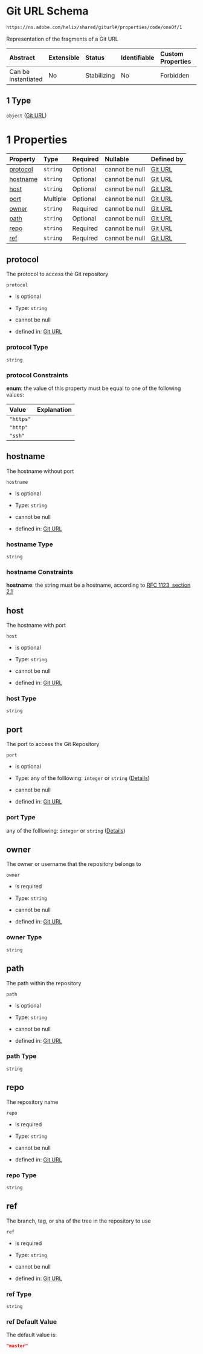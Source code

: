 # Git URL Schema

```txt
https://ns.adobe.com/helix/shared/giturl#/properties/code/oneOf/1
```

Representation of the fragments of a Git URL

| Abstract            | Extensible | Status      | Identifiable | Custom Properties | Additional Properties | Access Restrictions | Defined In                                                                     |
| :------------------ | :--------- | :---------- | :----------- | :---------------- | :-------------------- | :------------------ | :----------------------------------------------------------------------------- |
| Can be instantiated | No         | Stabilizing | No           | Forbidden         | Forbidden             | none                | [runtimestrain.schema.json*](runtimestrain.schema.json "open original schema") |

## 1 Type

`object` ([Git URL](runtimestrain-properties-code-oneof-git-url.md))

# 1 Properties

| Property              | Type     | Required | Nullable       | Defined by                                                                                               |
| :-------------------- | :------- | :------- | :------------- | :------------------------------------------------------------------------------------------------------- |
| [protocol](#protocol) | `string` | Optional | cannot be null | [Git URL](giturl-properties-protocol.md "https://ns.adobe.com/helix/shared/giturl#/properties/protocol") |
| [hostname](#hostname) | `string` | Optional | cannot be null | [Git URL](giturl-properties-hostname.md "https://ns.adobe.com/helix/shared/giturl#/properties/hostname") |
| [host](#host)         | `string` | Optional | cannot be null | [Git URL](giturl-properties-host.md "https://ns.adobe.com/helix/shared/giturl#/properties/host")         |
| [port](#port)         | Multiple | Optional | cannot be null | [Git URL](giturl-properties-port.md "https://ns.adobe.com/helix/shared/giturl#/properties/port")         |
| [owner](#owner)       | `string` | Required | cannot be null | [Git URL](giturl-properties-owner.md "https://ns.adobe.com/helix/shared/giturl#/properties/owner")       |
| [path](#path)         | `string` | Optional | cannot be null | [Git URL](giturl-properties-path.md "https://ns.adobe.com/helix/shared/giturl#/properties/path")         |
| [repo](#repo)         | `string` | Required | cannot be null | [Git URL](giturl-properties-repo.md "https://ns.adobe.com/helix/shared/giturl#/properties/repo")         |
| [ref](#ref)           | `string` | Required | cannot be null | [Git URL](giturl-properties-ref.md "https://ns.adobe.com/helix/shared/giturl#/properties/ref")           |

## protocol

The protocol to access the Git repository

`protocol`

*   is optional

*   Type: `string`

*   cannot be null

*   defined in: [Git URL](giturl-properties-protocol.md "https://ns.adobe.com/helix/shared/giturl#/properties/protocol")

### protocol Type

`string`

### protocol Constraints

**enum**: the value of this property must be equal to one of the following values:

| Value     | Explanation |
| :-------- | :---------- |
| `"https"` |             |
| `"http"`  |             |
| `"ssh"`   |             |

## hostname

The hostname without port

`hostname`

*   is optional

*   Type: `string`

*   cannot be null

*   defined in: [Git URL](giturl-properties-hostname.md "https://ns.adobe.com/helix/shared/giturl#/properties/hostname")

### hostname Type

`string`

### hostname Constraints

**hostname**: the string must be a hostname, according to [RFC 1123, section 2.1](https://tools.ietf.org/html/rfc1123 "check the specification")

## host

The hostname with port

`host`

*   is optional

*   Type: `string`

*   cannot be null

*   defined in: [Git URL](giturl-properties-host.md "https://ns.adobe.com/helix/shared/giturl#/properties/host")

### host Type

`string`

## port

The port to access the Git Repository

`port`

*   is optional

*   Type: any of the folllowing: `integer` or `string` ([Details](giturl-properties-port.md))

*   cannot be null

*   defined in: [Git URL](giturl-properties-port.md "https://ns.adobe.com/helix/shared/giturl#/properties/port")

### port Type

any of the folllowing: `integer` or `string` ([Details](giturl-properties-port.md))

## owner

The owner or username that the repository belongs to

`owner`

*   is required

*   Type: `string`

*   cannot be null

*   defined in: [Git URL](giturl-properties-owner.md "https://ns.adobe.com/helix/shared/giturl#/properties/owner")

### owner Type

`string`

## path

The path within the repository

`path`

*   is optional

*   Type: `string`

*   cannot be null

*   defined in: [Git URL](giturl-properties-path.md "https://ns.adobe.com/helix/shared/giturl#/properties/path")

### path Type

`string`

## repo

The repository name

`repo`

*   is required

*   Type: `string`

*   cannot be null

*   defined in: [Git URL](giturl-properties-repo.md "https://ns.adobe.com/helix/shared/giturl#/properties/repo")

### repo Type

`string`

## ref

The branch, tag, or sha of the tree in the repository to use

`ref`

*   is required

*   Type: `string`

*   cannot be null

*   defined in: [Git URL](giturl-properties-ref.md "https://ns.adobe.com/helix/shared/giturl#/properties/ref")

### ref Type

`string`

### ref Default Value

The default value is:

```json
"master"
```

